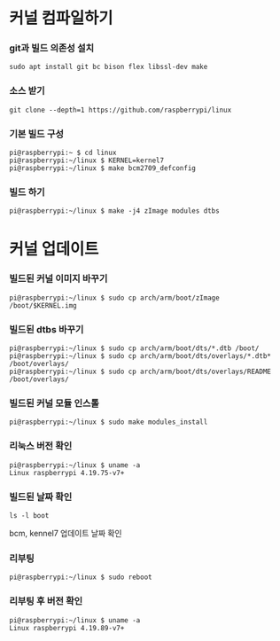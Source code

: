# 커널 컴파일하기

### git과 빌드 의존성 설치
~~~console
sudo apt install git bc bison flex libssl-dev make
~~~

### 소스 받기
~~~console
git clone --depth=1 https://github.com/raspberrypi/linux
~~~

### 기본 빌드 구성
~~~console
pi@raspberrypi:~ $ cd linux
pi@raspberrypi:~/linux $ KERNEL=kernel7
pi@raspberrypi:~/linux $ make bcm2709_defconfig
~~~

### 빌드 하기
~~~console
pi@raspberrypi:~/linux $ make -j4 zImage modules dtbs
~~~

# 커널 업데이트

### 빌드된 커널 이미지 바꾸기
~~~console
pi@raspberrypi:~/linux $ sudo cp arch/arm/boot/zImage /boot/$KERNEL.img
~~~

### 빌드된 dtbs 바꾸기
~~~console
pi@raspberrypi:~/linux $ sudo cp arch/arm/boot/dts/*.dtb /boot/
pi@raspberrypi:~/linux $ sudo cp arch/arm/boot/dts/overlays/*.dtb* /boot/overlays/
pi@raspberrypi:~/linux $ sudo cp arch/arm/boot/dts/overlays/README /boot/overlays/
~~~

### 빌드된 커널 모듈 인스톨
~~~console
pi@raspberrypi:~/linux $ sudo make modules_install
~~~

### 리눅스 버전 확인
~~~console
pi@raspberrypi:~/linux $ uname -a
Linux raspberrypi 4.19.75-v7+ 
~~~
### 빌드된 날짜 확인
~~~console
ls -l boot
~~~
bcm, kennel7 업데이트 날짜 확인

### 리부팅
~~~console
pi@raspberrypi:~/linux $ sudo reboot
~~~

### 리부팅 후 버전 확인
~~~console
pi@raspberrypi:~/linux $ uname -a
Linux raspberrypi 4.19.89-v7+
~~~
